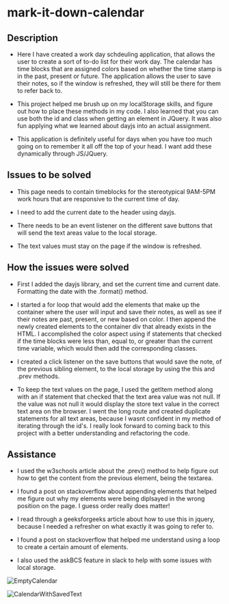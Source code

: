 # mark-it-down-calendar

## Description
* Here I have created a work day schdeuling application, that allows the user to create a sort of to-do list for their work day. The calendar has time blocks that are assigned colors based on whether the time stamp is in the past, present or future. The application allows the user to save their notes, so if the window is refreshed, they will still be there for them to refer back to.

* This project helped me brush up on my localStorage skills, and figure out how to place these methods in my code. I also learned that you can use both the id and class when getting an element in JQuery. It was also fun applying what we learned about dayjs into an actual assignment.

* This application is definitely useful for days when you have too much going on to remember it all off the top of your head. I want add these dynamically through JS/JQuery.

## Issues to be solved
* This page needs to contain timeblocks for the stereotypical 9AM-5PM work hours that are responsive to the current time of day.

* I need to add the current date to the header using dayjs.

* There needs to be an event listener on the different save buttons that will send the text areas value to the local storage.

* The text values must stay on the page if the window is refreshed.

## How the issues were solved
* First I added the dayjs library, and set the current time and current date. Formatting the date with the .format() method.

* I started a for loop that would add the elements that make up the container where the user will input and save their notes, as well as see if their notes are past, present, or new based on color. I then append the newly created elements to the container div that already exists in the HTML. I accomplished the color aspect using if statements that checked if the time blocks were less than, equal to, or greater than the current time variable, which would then add the corresponding classes.

* I created a click listener on the save buttons that would save the note, of the previous sibling element, to the local storage by using the this and .prev methods.

* To keep the text values on the page, I used the getItem method along with an if statement that checked that the text area value was not null. If the value was not null it would display the store text value in the correct text area on the browser. I went the long route and created duplicate statements for all text areas, because I wasnt confident in my method of iterating through the id's. I really look forward to coming back to this project with a better understanding and refactoring the code.

## Assistance 
* I used the w3schools article about the .prev() method to help figure out how to get the content from the previous element, being the textarea.

* I found a post on stackoverflow about appending elements that helped me figure out why my elements were being diplsayed in the wrong position on the page. I guess order really does matter!

* I read through a geeksforgeeks article about how to use this in jquery, because I needed a refresher on what exactly it was going to refer to.

* I found a post on stackoverflow that helped me understand using a loop to create a certain amount of elements.

* I also used the askBCS feature in slack to help with some issues with local storage.

![EmptyCalendar](./assets/images/blankCalendar.jpg)

![CalendarWithSavedText](./assets/images/savedTextCalendar.jpg)